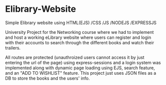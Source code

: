 # Elibrary-Website
Simple Elibrary website using HTML(EJS) /CSS /JS /NODEJS /EXPRESSJS

University Project for the Networking course where we had to implement and host a working eLibrary website
where users can register and login with their accounts to search through the different books and watch their trailers.

All routes are protected (unauthroized users cannot access it by just entering the url of the page) using express-sessions and a login system was implemented along with dynamic page loading using EJS, search feature, and an "ADD TO WISHLIST" feature.
This project just uses JSON files as a DB to store the books and the users' info.
